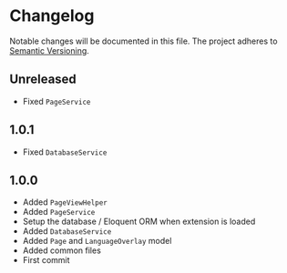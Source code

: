 Changelog
=========

Notable changes will be documented in this file. The project adheres to [Semantic Versioning].

Unreleased
----------

* Fixed `PageService`

1.0.1
-----

* Fixed `DatabaseService`

1.0.0
-----

* Added `PageViewHelper`
* Added `PageService`
* Setup the database / Eloquent ORM when extension is loaded
* Added `DatabaseService`
* Added `Page` and `LanguageOverlay` model
* Added common files
* First commit

[Semantic Versioning]: http://semver.org "Semantic Versioning"